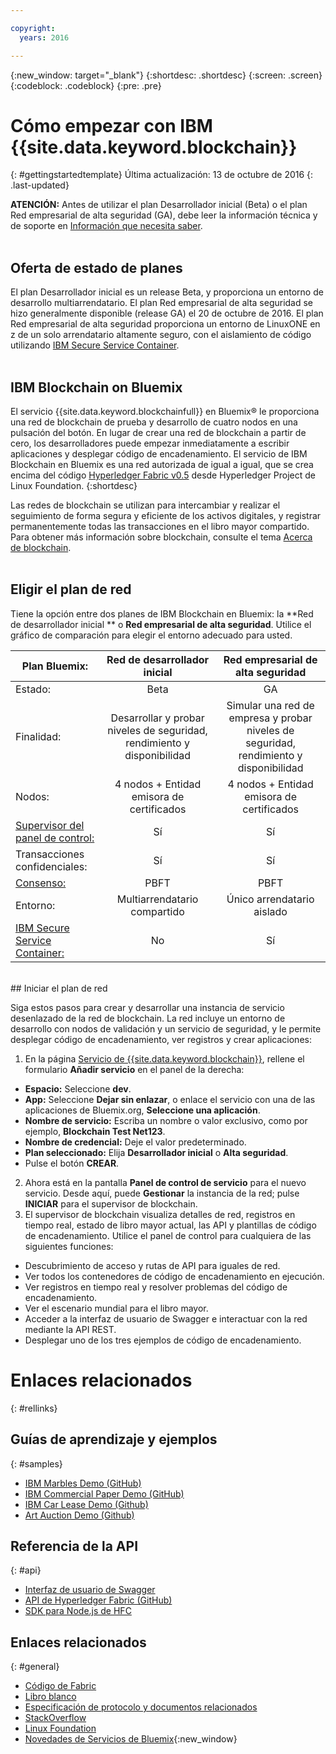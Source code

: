 ```yaml
---

copyright:
  years: 2016

---
```


{:new_window: target="_blank"}
{:shortdesc: .shortdesc}
{:screen: .screen}
{:codeblock: .codeblock}
{:pre: .pre}

# Cómo empezar con IBM {{site.data.keyword.blockchain}}
{: #gettingstartedtemplate}
Última actualización: 13 de octubre de 2016
{: .last-updated}

**ATENCIÓN:** Antes de utilizar el plan Desarrollador inicial (Beta) o el plan Red empresarial de alta seguridad (GA), debe leer la información técnica y de soporte en [Información que necesita saber](needtoknow.html).
<br><br>

## Oferta de estado de planes

El plan Desarrollador inicial es un release Beta, y proporciona un entorno de desarrollo multiarrendatario. El plan Red empresarial de alta seguridad se hizo generalmente disponible (release GA) el 20 de octubre de 2016. El plan Red empresarial de alta seguridad proporciona un entorno de LinuxONE en z de un solo arrendatario altamente seguro, con el aislamiento de código utilizando [IBM Secure Service Container](etn_ssc.html).
<br><br>

## IBM Blockchain on Bluemix

El servicio {{site.data.keyword.blockchainfull}} en Bluemix&reg; le proporciona una red de blockchain de prueba y desarrollo de cuatro nodos en una pulsación del botón. En lugar de crear una red de blockchain a partir de cero, los desarrolladores puede empezar inmediatamente a escribir aplicaciones y desplegar código de encadenamiento. El servicio de IBM Blockchain en Bluemix es una red autorizada de igual a igual, que se crea encima del código [Hyperledger Fabric v0.5](https://github.com/hyperledger-archives/fabric/tree/v0.5-developer-preview) desde Hyperledger Project de Linux Foundation.
{:shortdesc}

Las redes de blockchain se utilizan para intercambiar y realizar el seguimiento de forma segura y eficiente de los activos digitales, y registrar permanentemente todas las transacciones en el libro mayor compartido. Para obtener más información sobre blockchain, consulte el tema [Acerca de blockchain](ibmblockchain_overview.html).
<br><br>

## Eligir el plan de red

Tiene la opción entre dos planes de IBM Blockchain en Bluemix: la **Red de desarrollador inicial ** o **Red empresarial de alta seguridad**. Utilice el gráfico de comparación para elegir el entorno adecuado para usted.

<!-- Commenting our for move to GA status jh 10/07/16
![](images/red_alert.png)  **The High Security Business Network** plan is a limited Beta offering; to select this plan, you must first request preapproval at [IBM Blockchain on IBM Bluemix](http://www-stage.watson.ibm.com/files/blockchain/bluemix.html). -->

| Plan Bluemix:      | Red de desarrollador inicial       | Red empresarial de alta seguridad
| ------------------------- |:--------------------------:|:-----:|
| Estado:    | Beta     | GA |
| Finalidad:  |  Desarrollar y probar niveles de seguridad, rendimiento y disponibilidad |  Simular una red de empresa y probar niveles de seguridad, rendimiento y disponibilidad |
| Nodos:    | 4 nodos + Entidad emisora de certificados     | 4 nodos + Entidad emisora de certificados |
| [Supervisor del panel de control:](ibmblockchainmonitor.html) | Sí | Sí |
| Transacciones confidenciales: | Sí | Sí |
| [Consenso:](etn_pbft.html) | PBFT | PBFT |
| Entorno:     | Multiarrendatario compartido | Único arrendatario aislado |
| [IBM Secure Service Container:](etn_ssc.html) | No | Sí |

<br>
## Iniciar el plan de red

Siga estos pasos para crear y desarrollar una instancia de servicio desenlazado de la red de blockchain.  La red incluye un entorno de desarrollo con nodos de validación y un servicio de seguridad, y le permite desplegar código de encadenamiento, ver registros y crear aplicaciones:

1. En la página [Servicio de {{site.data.keyword.blockchain}}](https://console.ng.bluemix.net/catalog/services/blockchain/), rellene el formulario **Añadir servicio** en el panel de la derecha:
  - **Espacio:** Seleccione **dev**.
  - **App:** Seleccione **Dejar sin enlazar**, o enlace el servicio con una de las aplicaciones de Bluemix.org, **Seleccione una aplicación**.
  - **Nombre de servicio:** Escriba un nombre o valor exclusivo, como por ejemplo, **Blockchain Test Net123**.
  - **Nombre de credencial:** Deje el valor predeterminado.
  - **Plan seleccionado:** Elija **Desarrollador inicial** o **Alta seguridad**.
  - Pulse el botón **CREAR**.
2.  Ahora está en la pantalla **Panel de control de servicio** para el nuevo servicio. Desde aquí, puede **Gestionar** la instancia de la red; pulse **INICIAR** para el supervisor de blockchain.
3.  El supervisor de blockchain visualiza detalles de red, registros en tiempo real, estado de libro mayor actual, las API y plantillas de código de encadenamiento. Utilice el panel de control para cualquiera de las siguientes funciones:
  - Descubrimiento de acceso y rutas de API para iguales de red.
  - Ver todos los contenedores de código de encadenamiento en ejecución.
  - Ver registros en tiempo real y resolver problemas del código de encadenamiento.
  - Ver el escenario mundial para el libro mayor.
  - Acceder a la interfaz de usuario de Swagger e interactuar con la red mediante la API REST.
  - Desplegar uno de los tres ejemplos de código de encadenamiento.


# Enlaces relacionados
{: #rellinks}
## Guías de aprendizaje y ejemplos
{: #samples}
* [IBM Marbles Demo (GitHub)](https://github.com/IBM-Blockchain/marbles)
* [IBM Commercial Paper Demo (GitHub)](https://github.com/IBM-Blockchain/cp-web#readme)
* [IBM Car Lease Demo (Github)](https://github.com/IBM-Blockchain/car-lease-demo/blob/master/README.md)
* [Art Auction Demo (Github)](https://github.com/ITPeople-Blockchain/auction)

## Referencia de la API
{: #api}
* [Interfaz de usuario de Swagger](https://obc-service-broker-staging.stage1.mybluemix.net/swagger)
* [API de Hyperledger Fabric (GitHub)](https://github.com/hyperledger/fabric/tree/master/docs/API)
* [SDK para Node.js de HFC](https://github.com/hyperledger/fabric/tree/master/sdk/node)

## Enlaces relacionados
{: #general}
* [Código de Fabric](https://github.com/hyperledger/fabric)
* [Libro blanco](https://github.com/hyperledger/hyperledger/wiki/Whitepaper-WG)
* [Especificación de protocolo y documentos relacionados](https://github.com/hyperledger/fabric/tree/master/docs)
* [StackOverflow](http://stackoverflow.com/questions/tagged/hyperledger)
* [Linux Foundation](https://www.hyperledger.org/)
* [Novedades de Servicios de Bluemix](http://www.ng.bluemix.net/docs/whatsnew/index.html#services_category){:new_window}


<!--
[Bluemix Pricing Sheet](https://console.ng.bluemix.net/pricing/)
[IBM Bluemix Prerequisites](https://developer.ibm.com/bluemix/support/#prereqs) -->
